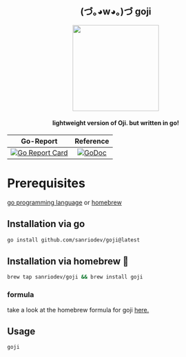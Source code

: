 <h2 align="center">(づ｡◕w◕｡)づ goji</h2>
<p align="center">
<img src="https://github.com/user-attachments/assets/ad170f49-554e-45b3-9b7c-35f00ef4a6c6" style="height: 200px">

</p>

<h4 align="center">lightweight version of Oji. but written in go!</h4>

<div align="center">

|                                                                                     Go-Report                                                                                      |                                                                                    Reference                                                                                    |
| :----------------------------------------------------------------------------------------------------------------------------------------------------------------------------: | :--------------------------------------------------------------------------------------------------------------------------------------------------------------------------: |
| [![Go Report Card](https://goreportcard.com/badge/github.com/sanriodev/goji)](https://goreportcard.com/report/github.com/sanriodev/goji) | [![GoDoc](https://godoc.org/github.com/sanriodev/goji?status.svg)](https://godoc.org/github.com/sanriodev/goji) |

</div>


##

# Prerequisites

[go programming language](https://go.dev/dl/) or [homebrew](https://brew.sh)

## Installation via go

```bash
go install github.com/sanriodev/goji@latest
```

## Installation via homebrew 🍺

```bash
brew tap sanriodev/goji && brew install goji
```

### formula

take a look at the homebrew formula for goji [here.](https://github.com/sanriodev/homebrew-goji)
## Usage

```bash
goji
```
